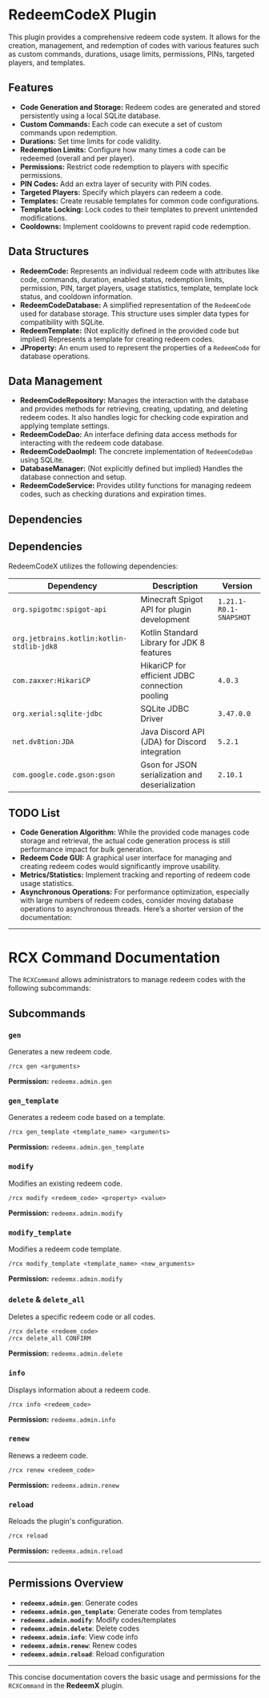 # RedeemCodeX Plugin

This plugin provides a comprehensive redeem code system.  It allows for the creation, management, and redemption of codes with various features such as custom commands, durations, usage limits, permissions, PINs, targeted players, and templates.

## Features

* **Code Generation and Storage:**  Redeem codes are generated and stored persistently using a local SQLite database.
* **Custom Commands:** Each code can execute a set of custom commands upon redemption.
* **Durations:** Set time limits for code validity.
* **Redemption Limits:** Configure how many times a code can be redeemed (overall and per player).
* **Permissions:** Restrict code redemption to players with specific permissions.
* **PIN Codes:** Add an extra layer of security with PIN codes.
* **Targeted Players:** Specify which players can redeem a code.
* **Templates:** Create reusable templates for common code configurations.
* **Template Locking:** Lock codes to their templates to prevent unintended modifications.
* **Cooldowns:** Implement cooldowns to prevent rapid code redemption.


## Data Structures

* **RedeemCode:** Represents an individual redeem code with attributes like code, commands, duration, enabled status, redemption limits, permission, PIN, target players, usage statistics, template, template lock status, and cooldown information.
* **RedeemCodeDatabase:**  A simplified representation of the `RedeemCode` used for database storage.  This structure uses simpler data types for compatibility with SQLite.
* **RedeemTemplate:** (Not explicitly defined in the provided code but implied) Represents a template for creating redeem codes.
* **JProperty:** An enum used to represent the properties of a `RedeemCode` for database operations.


## Data Management

* **RedeemCodeRepository:** Manages the interaction with the database and provides methods for retrieving, creating, updating, and deleting redeem codes.  It also handles logic for checking code expiration and applying template settings.
* **RedeemCodeDao:** An interface defining data access methods for interacting with the redeem code database.
* **RedeemCodeDaoImpl:** The concrete implementation of `RedeemCodeDao` using SQLite.
* **DatabaseManager:** (Not explicitly defined but implied) Handles the database connection and setup.
* **RedeemCodeService:** Provides utility functions for managing redeem codes, such as checking durations and expiration times.


## Dependencies

## Dependencies

RedeemCodeX utilizes the following dependencies:

| Dependency                                | Description                                     | Version                |
|-------------------------------------------|-------------------------------------------------|------------------------|
| `org.spigotmc:spigot-api`                 | Minecraft Spigot API for plugin development     | `1.21.1-R0.1-SNAPSHOT` |
| `org.jetbrains.kotlin:kotlin-stdlib-jdk8` | Kotlin Standard Library for JDK 8 features      |                        |
| `com.zaxxer:HikariCP`                     | HikariCP for efficient JDBC connection pooling  | `4.0.3`                |
| `org.xerial:sqlite-jdbc`                  | SQLite JDBC Driver                              | `3.47.0.0`             |
| `net.dv8tion:JDA`                         | Java Discord API (JDA) for Discord integration  | `5.2.1`                |
| `com.google.code.gson:gson`               | Gson for JSON serialization and deserialization | `2.10.1`               |

## TODO List

* **Code Generation Algorithm:**  While the provided code manages code storage and retrieval, the actual code generation process is still performance impact for bulk generation.
* **Redeem Code GUI:**  A graphical user interface for managing and creating redeem codes would significantly improve usability.
* **Metrics/Statistics:** Implement tracking and reporting of redeem code usage statistics.
* **Asynchronous Operations:** For performance optimization, especially with large numbers of redeem codes, consider moving database operations to asynchronous threads.
  Here’s a shorter version of the documentation:

---

# RCX Command Documentation

The `RCXCommand` allows administrators to manage redeem codes with the following subcommands:

## Subcommands

### `gen`
Generates a new redeem code.
```
/rcx gen <arguments>
```
**Permission:** `redeemx.admin.gen`

### `gen_template`
Generates a redeem code based on a template.
```
/rcx gen_template <template_name> <arguments>
```
**Permission:** `redeemx.admin.gen_template`

### `modify`
Modifies an existing redeem code.
```
/rcx modify <redeem_code> <property> <value>
```

**Permission:** `redeemx.admin.modify`

### `modify_template`
Modifies a redeem code template.
```
/rcx modify_template <template_name> <new_arguments>
```
**Permission:** `redeemx.admin.modify`

### `delete` & `delete_all`
Deletes a specific redeem code or all codes.
```
/rcx delete <redeem_code>
/rcx delete_all CONFIRM
```
**Permission:** `redeemx.admin.delete`

### `info`
Displays information about a redeem code.
```
/rcx info <redeem_code>
```
**Permission:** `redeemx.admin.info`

### `renew`
Renews a redeem code.
```
/rcx renew <redeem_code>
```
**Permission:** `redeemx.admin.renew`

### `reload`
Reloads the plugin's configuration.
```
/rcx reload
```
**Permission:** `redeemx.admin.reload`

---

## Permissions Overview

- **`redeemx.admin.gen`**: Generate codes
- **`redeemx.admin.gen_template`**: Generate codes from templates
- **`redeemx.admin.modify`**: Modify codes/templates
- **`redeemx.admin.delete`**: Delete codes
- **`redeemx.admin.info`**: View code info
- **`redeemx.admin.renew`**: Renew codes
- **`redeemx.admin.reload`**: Reload configuration

--- 

This concise documentation covers the basic usage and permissions for the `RCXCommand` in the **RedeemX** plugin.
